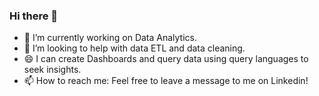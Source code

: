 ### Hi there 👋


- 🔭 I’m currently working on Data Analytics.
- 🤔 I’m looking to help with data ETL and data cleaning.
- 😄 I can create Dashboards and query data using query languages to seek insights.
- 📫 How to reach me: Feel free to leave a message to me on Linkedin!
